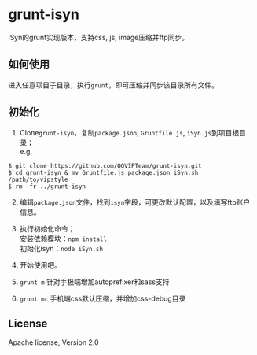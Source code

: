 grunt-isyn
==========

iSyn的grunt实现版本，支持css, js, image压缩并ftp同步。

## 如何使用
进入任意项目子目录，执行`grunt`，即可压缩并同步该目录所有文件。

## 初始化
1. Clone`grunt-isyn`，复制`package.json`, `Gruntfile.js`, `iSyn.js`到项目根目录；  
e.g.  
```
$ git clone https://github.com/QQVIPTeam/grunt-isyn.git
$ cd grunt-isyn & mv Gruntfile.js package.json iSyn.sh /path/to/vipstyle
$ rm -fr ../grunt-isyn
```

2. 编辑`package.json`文件，找到`isyn`字段，可更改默认配置，以及填写ftp账户信息。

3. 执行初始化命令；  
安装依赖模块：`npm install`  
初始化isyn：`node iSyn.sh`

4. 开始使用吧。
5. `grunt m` 针对手极端增加autoprefixer和sass支持
6. `grunt mc` 手机端css默认压缩，并增加css-debug目录

## License
Apache license, Version 2.0